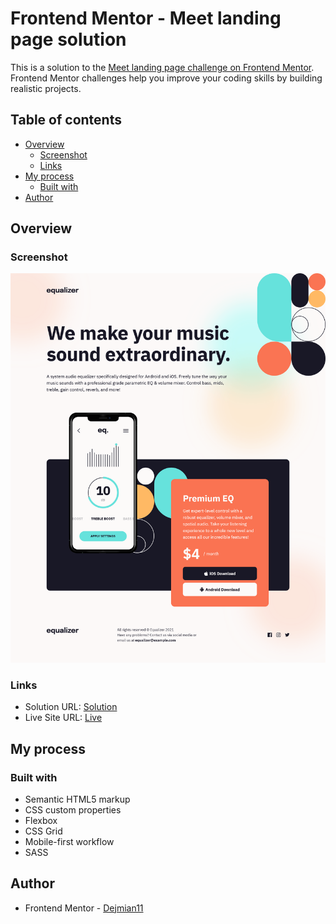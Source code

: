 # Frontend Mentor - Meet landing page solution

This is a solution to the [Meet landing page challenge on Frontend Mentor](https://www.frontendmentor.io/challenges/meet-landing-page-rbTDS6OUR). Frontend Mentor challenges help you improve your coding skills by building realistic projects. 

## Table of contents

- [Overview](#overview)
  - [Screenshot](#screenshot)
  - [Links](#links)
- [My process](#my-process)
  - [Built with](#built-with)
- [Author](#author)

## Overview

### Screenshot

![](https://github.com/Dejmian11/Equalizer-landing-page/blob/master/assets/design/Screenshot%20-%20Frontend%20Mentor%20Equalizer%20landing%20page.png)

### Links

- Solution URL: [Solution](https://www.frontendmentor.io/solutions/equalizer-landing-page-build-with-sass-gor8vGsg80)
- Live Site URL: [Live](https://astonishing-blini-a5dfb2.netlify.app/)

## My process

### Built with

- Semantic HTML5 markup
- CSS custom properties
- Flexbox
- CSS Grid
- Mobile-first workflow
- SASS

## Author

- Frontend Mentor - [Dejmian11](https://www.frontendmentor.io/profile/Dejmian11)
